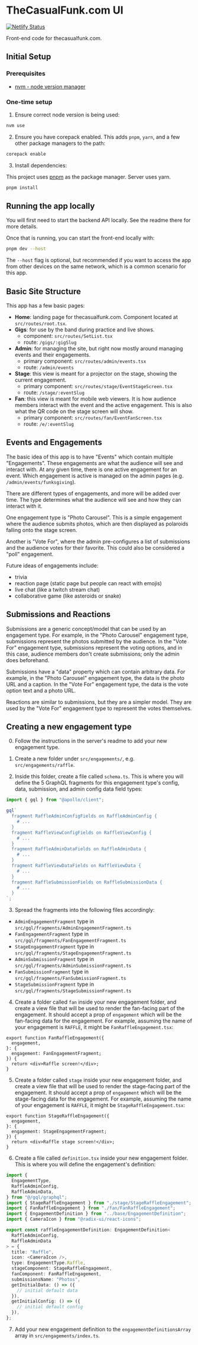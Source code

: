 # TheCasualFunk.com UI

[![Netlify Status](https://api.netlify.com/api/v1/badges/64ddbcfc-1c80-4af5-8a6c-932f754c0228/deploy-status)](https://app.netlify.com/sites/thecasualfunk/deploys)

Front-end code for thecasualfunk.com.

## Initial Setup

### Prerequisites

- [nvm - node version manager](https://github.com/nvm-sh/nvm)

### One-time setup

1. Ensure correct node version is being used:

```bash
nvm use
```

2. Ensure you have corepack enabled. This adds `pnpm`, `yarn`, and a few other package managers to the path:

```bash
corepack enable
```

3. Install dependencies:

This project uses [pnpm](https://pnpm.io/) as the package manager. Server uses yarn.

```bash
pnpm install
```

## Running the app locally

You will first need to start the backend API locally. See the readme there for more details.

Once that is running, you can start the front-end locally with:

```bash
pnpm dev --host
```

The `--host` flag is optional, but recommended if you want to access the app from other devices on the same network, which is a common scenario for this app.

## Basic Site Structure

This app has a few basic pages:

- **Home**: landing page for thecasualfunk.com. Component located at `src/routes/root.tsx`.
- **Gigs**: for use by the band during practice and live shows.
  - component: `src/routes/SetList.tsx`
  - route: `/gigs/:gigSlug`
- **Admin**: for managing the site, but right now mostly around managing events and their engagements.
  - primary component: `src/routes/admin/events.tsx`
  - route: `/admin/events`
- **Stage**: this view is meant for a projector on the stage, showing the current engagement.
  - primary component: `src/routes/stage/EventStageScreen.tsx`
  - route: `/stage/:eventSlug`
- **Fan**: this view is meant for mobile web viewers. It is how audience members interact with the event and the active engagement. This is also what the QR code on the stage screen will show.
  - primary component: `src/routes/fan/EventFanScreen.tsx`
  - route: `/e/:eventSlug`

## Events and Engagements

The basic idea of this app is to have "Events" which contain multiple "Engagements". These engagements are what the audience will see and interact with. At any given time, there is one active engagement for an event. Which engagement is active is managed on the admin pages (e.g. `/admin/events/funksgiving`).

There are different types of engagements, and more will be added over time. The type determines what the audience will see and how they can interact with it.

One engagement type is "Photo Carousel". This is a simple engagement where the audience submits photos, which are then displayed as polaroids falling onto the stage screen.

Another is "Vote For", where the admin pre-configures a list of submissions and the audience votes for their favorite. This could also be considered a "poll" engagement.

Future ideas of engagements include:

- trivia
- reaction page (static page but people can react with emojis)
- live chat (like a twitch stream chat)
- collaborative game (like asteroids or snake)

## Submissions and Reactions

Submissions are a generic concept/model that can be used by an engagement type. For example, in the "Photo Carousel" engagement type, submissions represent the photos submitted by the audience. In the "Vote For" engagement type, submissions represent the voting options, and in this case, audience members don't create submissions; only the admin does beforehand.

Submissions have a "data" property which can contain arbitrary data. For example, in the "Photo Carousel" engagement type, the data is the photo URL and a caption. In the "Vote For" engagement type, the data is the vote option text and a photo URL.

Reactions are similar to submissions, but they are a simpler model. They are used by the "Vote For" engagement type to represent the votes themselves.

## Creating a new engagement type

0. Follow the instructions in the server's readme to add your new engagement type.

1. Create a new folder under `src/engagements/`, e.g. `src/engagements/raffle`.

2. Inside this folder, create a file called `schema.ts`. This is where you will define the 5 GraphQL fragments for this engagement type's config, data, submission, and admin config data field types:

```ts
import { gql } from "@apollo/client";

gql`
  fragment RaffleAdminConfigFields on RaffleAdminConfig {
    # ...
  }
  fragment RaffleViewConfigFields on RaffleViewConfig {
    # ...
  }
  fragment RaffleAdminDataFields on RaffleAdminData {
    # ...
  }
  fragment RaffleViewDataFields on RaffleViewData {
    # ...
  }
  fragment RaffleSubmissionFields on RaffleSubmissionData {
    # ...
  }
`;
```

3. Spread the fragments into the following files accordingly:

- `AdminEngagementFragment` type in `src/gql/fragments/AdminEngagementFragment.ts`
- `FanEngagementFragment` type in `src/gql/fragments/FanEngagementFragment.ts`
- `StageEngagementFragment` type in `src/gql/fragments/StageEngagementFragment.ts`
- `AdminSubmissionFragment` type in `src/gql/fragments/AdminSubmissionFragment.ts`
- `FanSubmissionFragment` type in `src/gql/fragments/FanSubmissionFragment.ts`
- `StageSubmissionFragment` type in `src/gql/fragments/StageSubmissionFragment.ts`

4. Create a folder called `fan` inside your new engagement folder, and create a view file that will be used to render the fan-facing part of the engagement. It should accept a prop of `engagement` which will be the fan-facing data for the engagement. For example, assuming the name of your engagement is `RAFFLE`, it might be `FanRaffleEngagement.tsx`:

```tsx
export function FanRaffleEngagement({
  engagement,
}: {
  engagement: FanEngagementFragment;
}) {
  return <div>Raffle screen!</div>;
}
```

5. Create a folder called `stage` inside your new engagement folder, and create a view file that will be used to render the stage-facing part of the engagement. It should accept a prop of `engagement` which will be the stage-facing data for the engagement. For example, assuming the name of your engagement is `RAFFLE`, it might be `StageRaffleEngagement.tsx`:

```tsx
export function StageRaffleEngagement({
  engagement,
}: {
  engagement: StageEngagementFragment;
}) {
  return <div>Raffle stage screen!</div>;
}
```

6. Create a file called `definition.tsx` inside your new engagement folder. This is where you will define the engagement's definition:

```ts
import {
  EngagementType,
  RaffleAdminConfig,
  RaffleAdminData,
} from "@/gql/graphql";
import { StageRaffleEngagement } from "./stage/StageRaffleEngagement";
import { FanRaffleEngagement } from "./fan/FanRaffleEngagement";
import { EngagementDefinition } from "../base/EngagementDefinition";
import { CameraIcon } from "@radix-ui/react-icons";

export const raffleEngagementDefinition: EngagementDefinition<
  RaffleAdminConfig,
  RaffleAdminData
> = {
  title: "Raffle",
  icon: <CameraIcon />,
  type: EngagementType.Raffle,
  stageComponent: StageRaffleEngagement,
  fanComponent: FanRaffleEngagement,
  submissionsName: "Photos",
  getInitialData: () => ({
    // initial default data
  }),
  getInitialConfig: () => ({
    // initial default config
  }),
};
```

7. Add your new engagement definition to the `engagementDefinitionsArray` array in `src/engagements/index.ts`.
